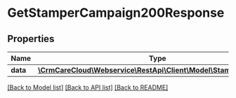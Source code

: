 # GetStamperCampaign200Response

## Properties
Name | Type | Description | Notes
------------ | ------------- | ------------- | -------------
**data** | [**\CrmCareCloud\Webservice\RestApi\Client\Model\StamperCampaign**](StamperCampaign.md) |  | [optional] 

[[Back to Model list]](../../README.md#documentation-for-models) [[Back to API list]](../../README.md#documentation-for-api-endpoints) [[Back to README]](../../README.md)

